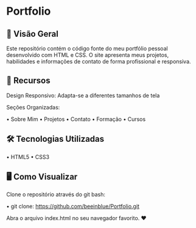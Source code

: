 # Portfolio

## 📌 Visão Geral
Este repositório contém o código fonte do meu portfólio pessoal desenvolvido com HTML e CSS. O site apresenta meus projetos, habilidades e informações de contato de forma profissional e responsiva.

## 🚀 Recursos
Design Responsivo: Adapta-se a diferentes tamanhos de tela

Seções Organizadas:

• Sobre Mim
• Projetos
• Contato
• Formação
• Cursos

## 🛠 Tecnologias Utilizadas

• HTML5
• CSS3 

## 🖥 Como Visualizar

Clone o repositório através do git bash:

•  git clone: https://github.com/beeinblue/Portfolio.git

Abra o arquivo index.html no seu navegador favorito. ❤️
